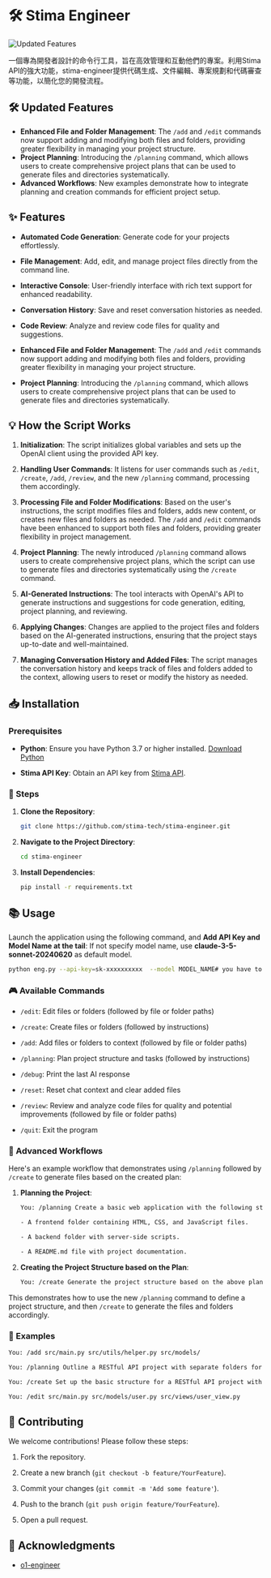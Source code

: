 # 🛠️ Stima Engineer

![Updated Features](https://img.shields.io/badge/Features-Updated-brightgreen)

一個專為開發者設計的命令行工具，旨在高效管理和互動他們的專案。利用Stima API的強大功能，stima-engineer提供代碼生成、文件編輯、專案規劃和代碼審查等功能，以簡化您的開發流程。

## 🛠️ Updated Features

- **Enhanced File and Folder Management**: The `/add` and `/edit` commands now support adding and modifying both files and folders, providing greater flexibility in managing your project structure.
- **Project Planning**: Introducing the `/planning` command, which allows users to create comprehensive project plans that can be used to generate files and directories systematically.
- **Advanced Workflows**: New examples demonstrate how to integrate planning and creation commands for efficient project setup.

## ✨ Features

- **Automated Code Generation**: Generate code for your projects effortlessly.

- **File Management**: Add, edit, and manage project files directly from the command line.

- **Interactive Console**: User-friendly interface with rich text support for enhanced readability.

- **Conversation History**: Save and reset conversation histories as needed.

- **Code Review**: Analyze and review code files for quality and suggestions.

- **Enhanced File and Folder Management**: The `/add` and `/edit` commands now support adding and modifying both files and folders, providing greater flexibility in managing your project structure.

- **Project Planning**: Introducing the `/planning` command, which allows users to create comprehensive project plans that can be used to generate files and directories systematically.

## 💡 How the Script Works

1. **Initialization**: The script initializes global variables and sets up the OpenAI client using the provided API key.

2. **Handling User Commands**: It listens for user commands such as `/edit`, `/create`, `/add`, `/review`, and the new `/planning` command, processing them accordingly.

3. **Processing File and Folder Modifications**: Based on the user's instructions, the script modifies files and folders, adds new content, or creates new files and folders as needed. The `/add` and `/edit` commands have been enhanced to support both files and folders, providing greater flexibility in project management.

4. **Project Planning**: The newly introduced `/planning` command allows users to create comprehensive project plans, which the script can use to generate files and directories systematically using the `/create` command.

5. **AI-Generated Instructions**: The tool interacts with OpenAI's API to generate instructions and suggestions for code generation, editing, project planning, and reviewing.

6. **Applying Changes**: Changes are applied to the project files and folders based on the AI-generated instructions, ensuring that the project stays up-to-date and well-maintained.

7. **Managing Conversation History and Added Files**: The script manages the conversation history and keeps track of files and folders added to the context, allowing users to reset or modify the history as needed.

## 📥 Installation

### Prerequisites

- **Python**: Ensure you have Python 3.7 or higher installed. [Download Python](https://www.python.org/downloads/)

- **Stima API Key**: Obtain an API key from [Stima API](https://api.stima.tech).

### 🔧 Steps

1. **Clone the Repository**:

   ```bash
   git clone https://github.com/stima-tech/stima-engineer.git
   ```

2. **Navigate to the Project Directory**:

   ```bash
   cd stima-engineer
   ```

3. **Install Dependencies**:

   ```bash
   pip install -r requirements.txt
   ```

## 📚 Usage

Launch the application using the following command, and **Add API Key and Model Name  at the tail**:
If not specify model name, use **claude-3-5-sonnet-20240620** as default model.

```bash
python eng.py --api-key=sk-xxxxxxxxxx  --model MODEL_NAME# you have to type your Stima API Key and the model name you need
```

### 🎮 Available Commands

- `/edit`: Edit files or folders (followed by file or folder paths)

- `/create`: Create files or folders (followed by instructions)

- `/add`: Add files or folders to context (followed by file or folder paths)

- `/planning`: Plan project structure and tasks (followed by instructions)

- `/debug`: Print the last AI response

- `/reset`: Reset chat context and clear added files

- `/review`: Review and analyze code files for quality and potential improvements (followed by file or folder paths)

- `/quit`: Exit the program

### 🚀 Advanced Workflows

Here's an example workflow that demonstrates using `/planning` followed by `/create` to generate files based on the created plan:

1. **Planning the Project**:

   ```bash
   You: /planning Create a basic web application with the following structure:
   
   - A frontend folder containing HTML, CSS, and JavaScript files.
   
   - A backend folder with server-side scripts.
   
   - A README.md file with project documentation.
   ```

2. **Creating the Project Structure based on the Plan**:

   ```bash
   You: /create Generate the project structure based on the above plan.
   ```

This demonstrates how to use the new `/planning` command to define a project structure, and then `/create` to generate the files and folders accordingly.

### 📝 Examples

```bash
You: /add src/main.py src/utils/helper.py src/models/

You: /planning Outline a RESTful API project with separate folders for models, views, and controllers.

You: /create Set up the basic structure for a RESTful API project with models, views, and controllers folders, including initial files.

You: /edit src/main.py src/models/user.py src/views/user_view.py
```

## 🤝 Contributing

We welcome contributions! Please follow these steps:

1. Fork the repository.

2. Create a new branch (`git checkout -b feature/YourFeature`).

3. Commit your changes (`git commit -m 'Add some feature'`).

4. Push to the branch (`git push origin feature/YourFeature`).

5. Open a pull request.

## 🙏 Acknowledgments
- [o1-engineer](https://github.com/Doriandarko/o1-engineer)


